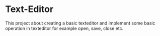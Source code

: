 # Text-Editor
This project about creating a basic texteditor and implement some basic operation in texteditor for example open, save, close etc.
